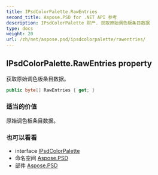 ```yaml
---
title: IPsdColorPalette.RawEntries
second_title: Aspose.PSD for .NET API 参考
description: IPsdColorPalette 财产. 获取原始调色板条目数据
type: docs
weight: 20
url: /zh/net/aspose.psd/ipsdcolorpalette/rawentries/
---
```

## IPsdColorPalette.RawEntries property

获取原始调色板条目数据。

```csharp
public byte[] RawEntries { get; }
```

### 适当的价值

原始调色板条目数据。

### 也可以看看

* interface [IPsdColorPalette](../)
* 命名空间 [Aspose.PSD](../../ipsdcolorpalette/)
* 部件 [Aspose.PSD](../../../)



